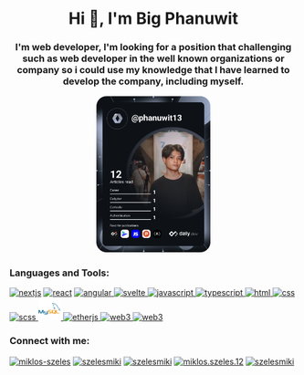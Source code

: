 <h1 align="center">Hi 👋, I'm Big Phanuwit</h1>
<h3 align="center">
I'm web developer, I'm looking for a position that challenging such as web developer in the well known organizations or company so i could use my knowledge that l have learned to develop the company, including myself.
</h3>
<p align="center">
<a href="https://app.daily.dev/phanuwit13"><img src="https://github.com/phanuwit13/phanuwit13/blob/main/devcard.svg" width="200" alt="Phanuwit Kitt.'s Dev Card"/></a>
</p>

<h3 align="left">Languages and Tools:</h3>
<p align="left">

<a href="https://nextjs.org/" target="_blank" rel="noreferrer"><img src="https://ui-lib.com/blog/wp-content/uploads/2021/12/nextjs-boilerplate-logo.png" alt="nextjs" width="40" height="40"/></a>
<a href="https://reactjs.org/" target="_blank" rel="noreferrer"><img src="https://raw.githubusercontent.com/rahuldkjain/github-profile-readme-generator/master/src/images/icons/FrontendDevelopment/reactjs.svg" alt="react" width="40" height="40"/></a>
<a href="https://angular.io/" target="_blank" rel="noreferrer"><img src="https://raw.githubusercontent.com/rahuldkjain/github-profile-readme-generator/master/src/images/icons/FrontendDevelopment/angularjs.svg" alt="angular" width="40" height="40"/> </a> 
<a href="https://svelte.dev/" target="blank" rel="noreferrer"> <img src="https://raw.githubusercontent.com/rahuldkjain/github-profile-readme-generator/master/src/images/icons/FrontendDevelopment/svelte.svg" alt="svelte" width="40" height="40"/> </a>
<a href="https://developer.mozilla.org/en-US/docs/Web/JavaScript" target="_blank" rel="noreferrer"> <img src="https://raw.githubusercontent.com/rahuldkjain/github-profile-readme-generator/master/src/images/icons/ProgrammingLanguages/javascript.svg" alt="javascript" width="40" height="40"/> </a>
<a href="https://www.typescriptlang.org/" target="_blank" rel="noreferrer"> <img src="https://raw.githubusercontent.com/rahuldkjain/github-profile-readme-generator/master/src/images/icons/ProgrammingLanguages/typescript.svg" alt="typescript" width="40" height="40"/> </a>
<a href="https://developer.mozilla.org/en-US/docs/Web/HTML" target="_blank" rel="noreferrer"> <img src="https://raw.githubusercontent.com/rahuldkjain/github-profile-readme-generator/master/src/images/icons/FrontendDevelopment/html.svg" alt="html" width="40" height="40"/> </a>
<a href="https://developer.mozilla.org/en-US/docs/Web/CSS" target="_blank" rel="noreferrer"> <img src="https://raw.githubusercontent.com/rahuldkjain/github-profile-readme-generator/master/src/images/icons/FrontendDevelopment/css.svg" alt="css" width="40" height="40"/> </a>
<a href="https://sass-lang.com/" target="_blank" rel="noreferrer"> <img src="https://raw.githubusercontent.com/rahuldkjain/github-profile-readme-generator/master/src/images/icons/FrontendDevelopment/sass.svg" alt="scss" width="40" height="40"/> </a>
<a href="https://www.mysql.com/" target="_blank" rel="noreferrer"> <img src="https://raw.githubusercontent.com/devicons/devicon/master/icons/mysql/mysql-original-wordmark.svg" alt="mysql" width="40" height="40"/> </a>
<a href="https://docs.ethers.io/v5/" target="_blank" rel="noreferrer"> <img src="https://gitcoin.co/blog/wp-content/uploads/2022/07/ethersjs.png" alt="etherjs" width="40" height="40"/> </a>
<a href="https://web3js.readthedocs.io/en/v1.7.4/" target="_blank" rel="noreferrer"> <img src="https://seeklogo.com/images/W/web3js-logo-62DEE79B50-seeklogo.com.png" alt="web3" width="40" height="40"/> </a>
<a href="https://redux.js.org/" target="_blank" rel="noreferrer"> <img src="https://raw.githubusercontent.com/rahuldkjain/github-profile-readme-generator/master/src/images/icons/FrontendDevelopment/redux.svg" alt="web3" width="40" height="40"/> </a>

 </p>

<h3 align="left">Connect with me:</h3>
<p align="left">
<a href="https://www.linkedin.com/in/phanuwit-kittirong-6a0951225/" target="_blank"><img align="center" src="https://raw.githubusercontent.com/rahuldkjain/github-profile-readme-generator/master/src/images/icons/Social/linked-in-alt.svg" alt="miklos-szeles" height="30" width="30" /></a>
<a href="https://phanuwit-k.pages.dev/" target="_blank"><img align="center" src="https://cdn-icons-png.flaticon.com/512/3135/3135715.png" alt="szelesmiki" height="30" width="30" /></a>
<a href="https://getlinks.com/p/phanuwit-kittirong-d2f0ba3f" target="_blank"><img align="center" src="https://getlinks.com/static/images/favicon.ico" alt="szelesmiki" height="30" width="30" /></a>
<a href="https://www.facebook.com/big.phanuwit" target="_blank"><img align="center" src="https://raw.githubusercontent.com/rahuldkjain/github-profile-readme-generator/master/src/images/icons/Social/facebook.svg" alt="miklos.szeles.12" height="30" width="30" /></a>
<a href="https://www.instagram.com/big.kitt/" target="_blank"><img align="center" src="https://raw.githubusercontent.com/rahuldkjain/github-profile-readme-generator/master/src/images/icons/Social/instagram.svg" alt="szelesmiki" height="30" width="30" /></a>


</p>
